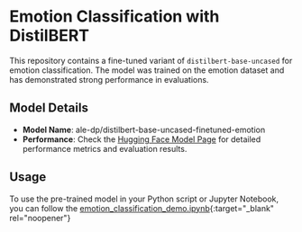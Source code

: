 # Emotion Classification with DistilBERT

This repository contains a fine-tuned variant of `distilbert-base-uncased` for emotion classification. The model was trained on the emotion dataset and has demonstrated strong performance in evaluations.

## Model Details

- **Model Name**: ale-dp/distilbert-base-uncased-finetuned-emotion
- **Performance**: Check the [Hugging Face Model Page](https://huggingface.co/ale-dp/distilbert-base-uncased-finetuned-emotion) for detailed performance metrics and evaluation results.

## Usage

To use the pre-trained model in your Python script or Jupyter Notebook, you can follow the 
[emotion_classification_demo.ipynb](https://github.com/alikhalajii/ale-dp-distilbert-base-uncased-finetuned-emotion/blob/master/emotion_classification_demo.ipynb){:target="_blank" rel="noopener"}

